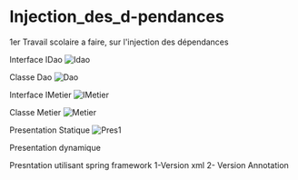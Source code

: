 # Injection_des_d-pendances
1er Travail scolaire a faire, sur l'injection des dépendances 


Interface IDao 
![Idao](https://user-images.githubusercontent.com/80393682/224128532-691082cc-877f-47df-9d84-030f7cd0e85a.png)

Classe Dao
![Dao](https://user-images.githubusercontent.com/80393682/224128733-fda920ba-4c5a-46f4-bdb0-8d5a32375767.png)


Interface IMetier
![IMetier](https://user-images.githubusercontent.com/80393682/224128949-bc9dce8f-e675-4e3c-ac39-de27e82aaa9f.png)


Classe Metier
![Metier](https://user-images.githubusercontent.com/80393682/224129036-27190358-b5fe-4b33-aa7d-43bbf996dbfd.png)


Presentation Statique
![Pres1](https://user-images.githubusercontent.com/80393682/224129213-2d8fb43d-94b6-47e5-a6da-149dbeac6561.png)

Presentation dynamique


Presntation utilisant spring framework
1-Version xml
2- Version Annotation





